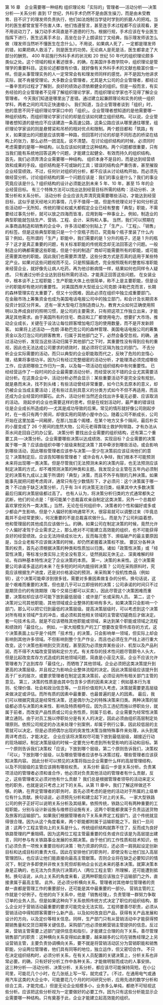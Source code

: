 第 16 章　企业需要哪一种结构 
组织理论和「实际的」管理者──活动分析──决策分析──关系分析 
直到 17 世纪，外科手术仍然不是由医生操刀，而是由未受教育、目不识丁的理发师负责执行，他们如法炮制当学徒时学到的折磨人的把戏。当时的医生都曾宣誓不伤害人体，他们恪遵誓言，甚至连手术过程都不应该观看，更不用说动刀了，操刀动手术简直是不道德的行为。根据行规，手术应该在专业医生指挥下进行，医生远离手术台，高坐在台子上朗读拉丁文经典，指示理发师该怎么做（理发师当然听不懂医生在念什么）。不用说，如果病人死了，一定都是理发师的错，如果把病人救活了，则是医生的功劳。无论病人是死是活，医生都拿走了大部分的酬劳。
400 年前施行外科手术的状况和 20 世纪 50 年代的组织理论颇多类似之处。这个领域的相关著述很多，的确，在美国许多商学院中，组织理论是管理学的重要科目。这些论述都很有价值，就好像有关外科手术的文献也极富价值一样。但是从事管理实务的人一定常常会有和理发师同样的感觉。并不是因为他讲求实际，就不肯接受理论。大多数企业管理者，尤其是大公司的企业管理者，都经过一番辛苦的过程才了解到，良好的绩效必须依赖健全的组织。但是一般而言，有实务经验的企业管理者不见得了解组织理论学家，而组织理论学家也不见得了解企业管理者。
今天我们知道是哪里出了差错。通过建立起兼顾理论和实务的统一组织学科，两者之间的鸿沟正快速缩小。
我们知道，当企业管理者谈到「组织」时，他的意思不同于组织理论学家口中的「组织」。企业管理者想知道的是他需要哪一种组织结构，而组织理论学家讨论的却是应该如何建立组织结构。可以说，企业管理者想知道的是他应不应该建造一条高速公路，这条公路应该从哪里通往哪里，组织理论学家谈的则是悬臂梁和吊桥的相对优点和限制。两个题目都和「筑路」有关，如果提出的问题是应该筑哪一种路，但回答时讨论的却是不同形态的桥梁在结构上的张力，那么必然一团混乱，说不清楚。
在讨论组织结构的时候，必须同时考虑需要的是哪一种结构，以及应该如何建立这种结构。两个问题都很重要，只有当我们能有系统地回答这两个问题，才能建立起健全、有效而持久的组织结构。
首先，我们必须弄清企业需要哪一种结构。
组织本身不是目的，而是达到经营绩效和成果的手段。组织结构是不可或缺的工具；错误的结构会严重伤害，甚至摧毁企业经营绩效。不过，任何针对组织的分析，都不应该从讨论结构开始，而必须先做经营分析。讨论组织结构的第一个问题应该是：我们的事业是什么？我们的事业究竟应该是什么？组织结构的设计必须能达到未来 5 年、10 年，甚至 15 年的企业经营目标。
有三个特殊方法可以找出达到经营目标所需的结构：活动分析、决策分析和关系分析。
活动分析 
企业应该先弄清究竟需要哪些活动，才能达到经营目标，这似乎是天经地义的事情，几乎不值得一提。但是传统理论对于如何分析这些活动却一无所知，传统的理论权威大都假定企业已经有整套「典型」职能，不需要经过事先分析，就可以放之四海而皆准，应用到每一种事业上。例如，制造业的典型职能就包括生产、营销、工程、会计、采购和人事。
当然，我们可以预期在从事商品制造和销售的企业中，许多活动都分别贴上了「生产」、「工程」、「销售」的标签。但是这些典型职能只是一个个空瓶子而已，究竟每个瓶子里装了什么内容？例如，在所谓的「生产」职能中，我们需要的是 1 分升的瓶子，还是 1 升的瓶子？这才是真正重要的问题，有关标准职能的传统观念却无法回答这个问题。一般制造业的确都需要这些职能，但是个别的制造厂商却可能需要所有的职能，或可能还需要其他的职能。因此我们也需要弄清楚，这些分类方式是否真的适用于某些特定产业。如果对这些问题视而不见，只是照猫画虎，完全按照既有的整套标准职能来经营企业，就好像先让病人吃药，再为他诊断病情一样，结果如何也同样令人疑虑。
只有通过分析企业达到目标所需的活动，才能真正回答这些问题。
在女装业中，根本谈不上工程职能；生产职能大体上也很简单，称不上是主要职能，但是设计的职能却有绝对的重要性。
对美国西岸大型纸业公司克朗·泽勒巴克而言，长期的森林管理实在太重要了，但又十分困难，因此必须在组织中独立成重要部门。
在金融市场上筹集资金也成为美国电话电报公司中的独立部门，和会计及长期资本投资计划区分开来。
还有一家大型电灯泡制造商认为，教育大众如何正确使用照明以及养成良好的照明习惯，是公司的主要需求，只有把这项工作独立出来，才能满足其他需求。由于美国所有的住宅、商店和工厂都使用电力，想要扩大市场，推动企业成长，关键在于设法让每位顾客增加电灯泡的使用数量，而不是开发新顾客。
如果将上述活动──克朗·泽勒巴克公司的森林管理、美国电话电报公司的筹集资金以及灯泡公司的顾客教育，归属于其他部门之下，必然会备受忽视。的确，通过活动分析，发现当这些活动归属于其他部门之下时，其重要性没有得到应有的重视，因此也无法达成公司要求的绩效时，就必须将它区隔为独立的部门。
不去分析企业实际需要的活动，而只以典型的企业职能取而代之，反映了危险的怠惰心理，结果将事倍功半。因为只有经过完整细密的活动分析，才能理清必须完成哪些工作，应该把哪些工作归为一类，以及每一项活动在组织结构中有何重要性。
已经经营运作了一段时间的企业最需要活动分析，而经营状况不错的企业尤其需要活动分析。在这类企业中，活动分析必然会显示：某些重要活动不是完全没有规划，就是悬而未决，找不到头绪；有些活动曾经非常重要，如今已失去原本的意义，却仍被企业当成主要活动；还有些过去别具意义的分类方式如今不但不再适用，而且还成为企业经营的绊脚石。此外，活动分析当然还会找出许多毫无必要、应该取消的活动。
刚起步的企业也需要这样的思考。但是在规划活动时，最严重的错误往往是企业成长所造成的──尤其是成功导致的后果。常见的情形就好像公司刚起步时，在一栋只有两个房间，却很实用的简陋小屋中办公。随着公司不断成长，公司开始在这里加盖一间厢房，在那儿加盖个阁楼，在某个地方又多个隔间，最后朴实的小屋变成了 26 个房间的庞然大物，公司元老得靠瑞士救护狗带路，才有办法从茶水间走回自己的办公室。
决策分析 
要找出企业需要的组织结构，还有第二个重要工具──决策分析。企业需要哪些决策以达成绩效、实现目标？企业需要的决策属于哪一类？应该由组织中哪个层级来制定决策？其中牵涉到哪些活动，或会影响到哪些活动，因此哪些管理者应该参与决策──至少在决策前应该征询他们的意见？决策制定后，应该告知哪些管理者？ 
或许会有人争辩，我们根本不可能预测未来将出现哪一类决策。但是尽管我们无法预测未来的决策内容，也无法预测应该制定决策的方式，却不难预测决策的种类和主题。我发现企业主管在五年内必须制定的决策有九成以上属于所谓的「典型」决策，而且不外乎有限的几种决策。如果能事先就把问题考虑周详，通常只有在少数情形下，才必须问：这个决策属于哪一类？不过由于缺乏决策分析，几乎有 3/4 的决策无法归类，结果其中大多数决策最后归属的决策层级都过高了。
也有人认为，将决策分析归类的方式通常都失之武断，他们的论点是：「很可能某个总裁喜欢亲自制定这类决策，另外一个总裁却喜欢掌控另外一类决策。」当然，无论在任何组织中，决策者的个性和偏好或多或少都会产生影响，但是个人偏好的影响通常不大，很容易就可以调整过来（毕竟总裁并不会经常更换）。何况重要的不是总裁喜欢做什么，而是为了公司利益着想，他和管理层的其他成员应该做什么。的确，如果公司在制定决策的时候，竟然允许个人偏好凌驾于企业需求之上，那么绝对不可能建立高效能的组织，也不可能获得良好的经营绩效。企业无法持续成长壮大，反而每况愈下、濒临破产的最主要原因是，当企业老板不应该做决策的时候，却仍然紧握着决策权不放。
要区分各种决策的权责，首先必须根据决策的种类和性质加以归类。诸如「政策性决策」或「经营性决策」等标准分类实际上完全没有意义，徒然挑起无休无止、深奥难解的辩论。有四种基本特性决定了企业决策的本质。
第一，决策的未来性。这个决策需要公司承诺多遥远的未来？在多短的时间内能扭转决策？ 
公司在采购原料时，究竟应该根据生产进度，还是对价格波动的预测，来采购某个投机性商品（例如铜），这个决策可能牵涉到很多钱，需要对多重因素做复杂的分析。换句话说，这是个艰难而重要的决策，但也是几乎可以立即扭转的决策；公司承诺的时间只不过是期货合约的有效期限（每个交易日都可以买卖）。因此尽管这个决策困难而重要，决策权却应该尽可能下放到最低层级：或许是厂长或采购人员。
第二，这个决策对公司其他职能、其他领域或企业整体的影响有多大。如果决策只会影响一个部门，那么可以把它归到最低的决策层级。提高决策层级时，可以考虑到这个决策对所有相关领域产生的冲击，或必须和其他相关领域的主管密切磋商后才做决定。套一句技术名词，就是不应该牺牲其他职能或领域，来达到某个职能或领域之流程和绩效的「最佳化」。
例如，一家大规模生产的工厂想要改变零件库存的方式，这个决策表面上似乎是个纯然「技术性」的决策，只会影响单一领域，但实际上却会影响到其他许多领域。不但影响到整个生产作业，而且也必须在生产线上进行重大改变。这个决策也影响到交货流程，甚至因为必须放弃某些设计、机型以及产品利润，而不得不大幅改变营销和定价方式。有关库存的技术性问题尽管颇令人头大，但是比起改变库存方式造成的其他领域问题，简直是小巫见大巫。企业不应该允许管理者为了达到库存「最佳化」，而牺牲了其他领域。企业必须把这类决策提升到更高的决策层级，并且视之为影响企业整体流程的决定。因此决策层级应该提升到高于厂长的层次，或要求管理者在制定这类决策前，必须征询所有相关部门主管的意见。
第三，决策的性质是由其中包含多少质的因素来决定：例如基本行为准则、伦理价值、社会和政治信念等。一旦将价值观列入考虑，决策就需要更高层级来做决定或评估。而所有质的因素中最重要、也最普遍的是人的因素。
最后，我们可以根据究竟这是经常性决策，还是偶尔为之的特殊决策来归类。两种决策的层级都必须与决策的未来性、影响及特质相呼应。因为员工违纪而施以停职处分，就属于前者，而改变产品性质或公司业务性质，则属于后者。企业需要为经常性决策建立通则。由于对员工施以停职处分是有关人的决定，因此必须由组织高层制定处理原则。依照公司规定的办法来处理个别案例，却属于例行公事，因此较低层的主管就可以决定。但是必须把偶尔出现的突发性决策当做特殊事件来处理，从头到尾周详考虑后，才能决定。
企业应该将决策权尽可能下放到最低层级，越接近行动的现场越好。制定决策层级的时候一定要充分考虑到所有受影响的活动和目标。第一个原则告诉我们决策权「应该」下放到哪个层级，第二个原则告诉我们，决策权「可以」下放到哪个层级，以及哪些管理者应该参与决策过程，哪些管理者应该获知决策内容。
因此分析可以预见的决策将指出企业需要什么样的高层管理结构，以及不同层级的主管应该拥有哪些权责。
关系分析 
最后一步是关系分析。负责某项活动的管理者必须和谁合作，他必须对负责其他活动的管理者有什么贡献，反之，这些管理者又必须对他有什么贡献？ 
我们总是根据管理者领导的活动来定义他的职务，也就是说只考虑上对下的关系。从第 11 章中，我们了解这样做还不够。的确，在界定管理者的职务时，首先必须考虑的是他的活动对于所属的上级单位有什么贡献。换句话说，必须预先分析和建立起下对上的关系。
一家大型铁路公司的例子正好可以说明关系分析及其结果。依照传统，铁路公司有两种重要的工程职能，分别与设计新设施与维修旧设施有关，这两个职能都隶属于负责运送货物及旅客的运输部门。如果我们根据管理者向下关系来界定工程部门，这个传统就显得很合理。因为从这个角度看来，两个职能都附属于运输职能之下。我们一旦问道：这两个工程主管向上的关系是什么，传统组织结构就靠不住了，反而成为良好铁路管理的严重阻碍。因为这两位工程主管最重要的任务或许应该是为高层提出建言，同时参与有关铁路事业发展的长期决策。由于他们的工作性质和技术知识，他们必须负责一项攸关重要目标的决策：物力资源的供应，还必须一肩挑起设定创新目标和达成目标的重责大任。因此在安排他们的职务时，即使没有让他们加入高层管理团队，也应该让他们能直接向最高主管献策。否则企业将在缺乏必要知识的情况下，制定许多即使并非攸关生死但却影响企业长远未来的基本决策。就算决策本身是正确的，也无法为负责执行决策的人（两位工程主管）所理解，还可能遭到抵制。换句话说，从向上关系的角度来看，这两种职能应该独立于运输部门之外，直接隶属于最高主管。
此外，还必须分析横向关系。管理者对其他单位管理者的贡献一直都是管理工作的重要部分，还可能是其中最重要的一部分。
营销主管的工作就是个好例子。在他的向下关系中，他是「销售经理」，负责管理一群努力争取订单的业务人员。但是如果这种向下关系依照传统方式决定了职位的组织结构，那么企业对于营销活动最重要的要求可能完全无法实现。工程师要善尽职责，必须从营销活动中得知顾客需要什么新产品，以及如何改良旧产品，获得有关产品发展和设计的方向，以及定价等相关信息。同样，生产部门只有从营销活动中才能获得预期销售量和交货日期等关键信息。采购部门也必须依赖营销主管提供的信息。反过来，营销主管需要上述部门提供信息和指引，才能建立合理的向下关系，善尽管理销售部门的职责：这种横向关系变得如此重要，越来越多的公司在销售经理之上另设营销主管，主要负责协调横向关系，要不就是将营销活动区分为营销职能和销售职能，分设两位管理者，他们具有同等的地位，独立运作，但又密切合作。
不只在决定组织结构时，必须分析关系，在有关人员配置的关键决策上，分析关系也非常必要。的确，只有好好分析工作中各种关系，才能做明智而成功的人事安排。
这三种分析──活动分析、决策分析、关系分析，都应该尽可能保持简短。在小公司里，可能花几个小时，在几张纸上写一写，就完成了。（不过，在通用电气或通用汽车这类的大企业中，可能要花几个月的时间研究分析，应用先进的数学分析和综合工具，才能完成。）但是无论企业规模多小，业务多么单纯，都绝不可轻视这些分析。应该把这些分析视为一定要做好的必要工作。因为只有这些分析能显示企业需要哪一种结构。只有奠基于此，企业才能建立起高效能的组织。